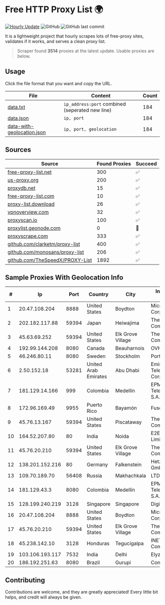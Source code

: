 
# Free HTTP Proxy List 🌍

[![Hourly Update](https://github.com/mertguvencli/http-proxy-list/actions/workflows/main.yml/badge.svg?branch=main)](https://github.com/mertguvencli/http-proxy-list/actions/workflows/main.yml)
![GitHub](https://img.shields.io/github/license/mertguvencli/http-proxy-list)
![GitHub last commit](https://img.shields.io/github/last-commit/mertguvencli/http-proxy-list)

It is a lightweight project that hourly scrapes lots of free-proxy sites, validates if it works, and serves a clean proxy list.


> Scraper found **3514** proxies at the latest update. Usable proxies are below.

## Usage

Click the file format that you want and copy the URL.


|File|Content|Count|
|----|-------|-----|
|[data.txt](https://raw.githubusercontent.com/mertguvencli/http-proxy-list/main/proxy-list/data.txt)|`ip_address:port` combined (seperated new line)|184|
|[data.json](https://raw.githubusercontent.com/mertguvencli/http-proxy-list/main/proxy-list/data.json)|`ip, port`|184|
|[data-with-geolocation.json](https://raw.githubusercontent.com/mertguvencli/http-proxy-list/main/proxy-list/data-with-geolocation.json)|`ip, port, geolocation`|184|

## Sources

|Source|Found Proxies|Succeed|
|------|-------------|-------|
|[free-proxy-list.net](https://free-proxy-list.net)|300|✅|
|[us-proxy.org](https://www.us-proxy.org)|200|✅|
|[proxydb.net](http://proxydb.net)|15|✅|
|[free-proxy-list.com](https://free-proxy-list.com/?page=&port=&type%5B%5D=http&type%5B%5D=https&up_time=0&search=Search)|10|✅|
|[proxy-list.download](https://www.proxy-list.download/HTTP)|26|✅|
|[vpnoverview.com](https://vpnoverview.com/privacy/anonymous-browsing/free-proxy-servers)|32|✅|
|[proxyscan.io](https://www.proxyscan.io)|100|✅|
|[proxylist.geonode.com](https://proxylist.geonode.com/api/proxy-list?limit=300&page=1&sort_by=lastChecked&sort_type=desc&protocols=http,https)|0|🚫|
|[proxyscrape.com](https://api.proxyscrape.com/v2/?request=displayproxies&protocol=http&timeout=10000&country=all&ssl=all&anonymity=all)|333|✅|
|[github.com/clarketm/proxy-list](https://raw.githubusercontent.com/clarketm/proxy-list/master/proxy-list-raw.txt)|400|✅|
|[github.com/monosans/proxy-list](https://raw.githubusercontent.com/monosans/proxy-list/main/proxies/http.txt)|206|✅|
|[github.com/TheSpeedX/PROXY-List](https://raw.githubusercontent.com/TheSpeedX/PROXY-List/master/http.txt)|1892|✅|


## Sample Proxies With Geolocation Info

|#|Ip|Port|Country|City|Internet Service Provider|
|-|--|----|-------|----|-------------------------|
|1|20.47.108.204|8888|United States|Boydton|Microsoft Corporation|
|2|202.182.117.88|59394|Japan|Heiwajima|The Constant Company|
|3|45.63.69.252|59394|United States|Elk Grove Village|The Constant Company|
|4|192.99.144.208|8080|Canada|Beauharnois|OVH SAS|
|5|46.246.80.11|8080|Sweden|Stockholm|Portlane Network|
|6|2.50.152.18|53281|United Arab Emirates|Abu Dhabi|Emirates Telecommunications Corporation|
|7|181.129.14.166|999|Colombia|Medellín|EPM Telecomunicaciones S.A. E.S.P.|
|8|172.96.169.49|9955|Puerto Rico|Bayamón|Fuse Telecom LLC|
|9|45.76.13.167|59394|United States|Piscataway|The Constant Company|
|10|164.52.207.80|80|India|Noida|E2E Networks Limited|
|11|45.76.20.210|59394|United States|Elk Grove Village|The Constant Company|
|12|138.201.152.216|80|Germany|Falkenstein|Hetzner Online GmbH|
|13|109.70.189.70|56408|Russia|Makhachkala|LTD "Elektrosvyaz"|
|14|181.129.43.3|8080|Colombia|Medellín|EPM Telecomunicaciones S.A. E.S.P.|
|15|128.199.240.219|3128|Singapore|Singapore|DigitalOcean, LLC|
|16|20.47.108.204|8888|United States|Boydton|Microsoft Corporation|
|17|45.76.20.210|59394|United States|Elk Grove Village|The Constant Company|
|18|45.238.142.10|3128|Honduras|Tegucigalpa|INET Communication|
|19|103.106.193.117|7532|India|Delhi|Elyzium Consulting|
|20|186.192.251.63|8080|Brazil|Gurupi|Conectlan Internet|



## Contributing

Contributions are welcome, and they are greatly appreciated! Every
little bit helps, and credit will always be given.

